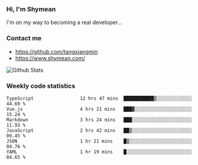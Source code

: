 ### Hi, I'm Shymean

I'm on my way to becoming a real developer...

### Contact me

- <https://github.com/tangxiangmin>
- <https://www.shymean.com/>

![Github Stats](https://github-readme-stats.vercel.app/api?username=tangxiangmin&show_icons=true&theme=dark)


###  Weekly code statistics

<!--START_SECTION:waka-->

```text
TypeScript                 12 hrs 47 mins  ███████████▒░░░░░░░░░░░░░   44.69 %
Vue.js                     4 hrs 21 mins   ███▓░░░░░░░░░░░░░░░░░░░░░   15.24 %
Markdown                   3 hrs 24 mins   ███░░░░░░░░░░░░░░░░░░░░░░   11.93 %
JavaScript                 2 hrs 42 mins   ██▒░░░░░░░░░░░░░░░░░░░░░░   09.45 %
JSON                       1 hr 21 mins    █▒░░░░░░░░░░░░░░░░░░░░░░░   04.76 %
YAML                       1 hr 19 mins    █░░░░░░░░░░░░░░░░░░░░░░░░   04.65 %
```

<!--END_SECTION:waka-->
